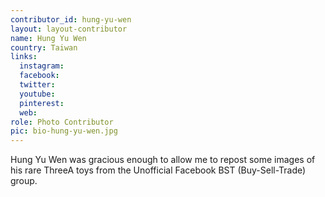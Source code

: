 ```yaml
---
contributor_id: hung-yu-wen
layout: layout-contributor
name: Hung Yu Wen
country: Taiwan
links:
  instagram: 
  facebook:
  twitter: 
  youtube:
  pinterest: 
  web: 
role: Photo Contributor
pic: bio-hung-yu-wen.jpg
---
```

Hung Yu Wen was gracious enough to allow me to repost some images of his rare ThreeA toys from the Unofficial Facebook BST (Buy-Sell-Trade) group.